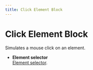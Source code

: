 ```yaml
---
title: Click Element Block
---
```


# Click Element Block

Simulates a mouse click on an element.

- **Element selector** <br>
	[Element selector](/api-reference/blocks.html#element-selector).
	